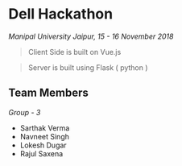 # Dell Hackathon
*Manipal University Jaipur, 15 - 16 November 2018*

> Client Side is built on Vue.js

> Server is built using Flask ( python )

## Team Members

*Group - 3*

- Sarthak Verma
- Navneet Singh
- Lokesh Dugar
- Rajul Saxena
